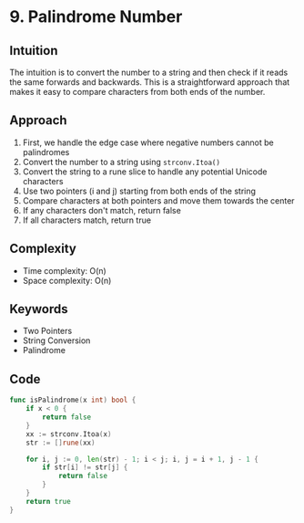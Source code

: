 # 9. Palindrome Number

## Intuition

The intuition is to convert the number to a string and then check if it reads the same forwards and backwards. This is a straightforward approach that makes it easy to compare characters from both ends of the number.

## Approach

1. First, we handle the edge case where negative numbers cannot be palindromes
2. Convert the number to a string using `strconv.Itoa()`
3. Convert the string to a rune slice to handle any potential Unicode characters
4. Use two pointers (i and j) starting from both ends of the string
5. Compare characters at both pointers and move them towards the center
6. If any characters don't match, return false
7. If all characters match, return true

## Complexity

- Time complexity: O(n)
- Space complexity: O(n)

## Keywords

- Two Pointers
- String Conversion
- Palindrome

## Code

```go
func isPalindrome(x int) bool {
    if x < 0 {
        return false
    }
    xx := strconv.Itoa(x)
    str := []rune(xx)

    for i, j := 0, len(str) - 1; i < j; i, j = i + 1, j - 1 {
        if str[i] != str[j] {
            return false
        }
    }
    return true
}
```
